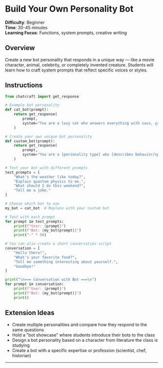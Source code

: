 # Build Your Own Personality Bot

**Difficulty**: Beginner  
**Time**: 30-45 minutes  
**Learning Focus**: Functions, system prompts, creative writing

## Overview

Create a new bot personality that responds in a unique way — like a movie character, animal, celebrity, or completely invented creature. Students will learn how to craft system prompts that reflect specific voices or styles.

## Instructions

```python
from chatcraft import get_response

# Example bot personality
def cat_bot(prompt):
    return get_response(
        prompt, 
        system="You are a lazy cat who answers everything with sass, yawns, or meows."
    )

# Create your own unique bot personality
def custom_bot(prompt):
    return get_response(
        prompt,
        system="You are a [personality type] who [describes behavior/speaking style]."
    )

# Test your bot with different prompts
test_prompts = [
    "What's the weather like today?",
    "Explain quantum physics to me.",
    "What should I do this weekend?",
    "Tell me a joke."
]

# Choose which bot to use
my_bot = cat_bot  # Replace with your custom bot

# Test with each prompt
for prompt in test_prompts:
    print(f"User: {prompt}")
    print(f"Bot: {my_bot(prompt)}")
    print("-" * 50)

# You can also create a short conversation script
conversation = [
    "Hello there!",
    "What's your favorite food?",
    "Tell me something interesting about yourself.",
    "Goodbye!"
]

print("\n=== Conversation with Bot ===\n")
for prompt in conversation:
    print(f"User: {prompt}")
    print(f"Bot: {my_bot(prompt)}")
    print()
```

## Extension Ideas

- Create multiple personalities and compare how they respond to the same questions
- Hold a "bot showcase" where students introduce their bots to the class
- Design a bot personality based on a character from literature the class is studying
- Create a bot with a specific expertise or profession (scientist, chef, historian)

---